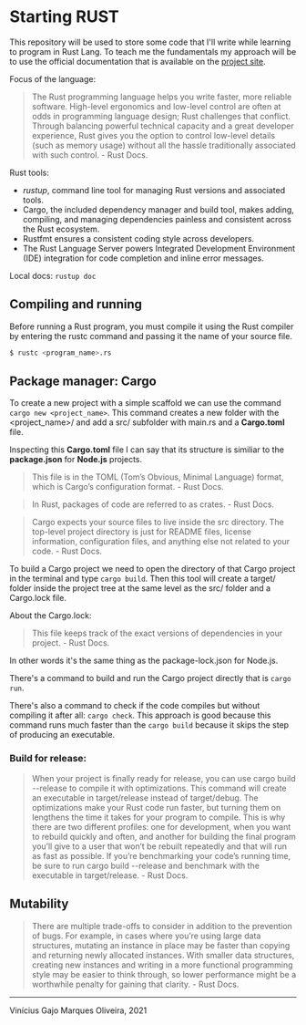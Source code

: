 # Starting RUST

This repository will be used to store some code that I'll write while learning to program in Rust Lang. To teach me the fundamentals my approach will be to use the official documentation that is available on the [project site](https://doc.rust-lang.org/book/).

Focus of the language:

> The Rust programming language helps you write faster, more reliable software. High-level ergonomics and low-level control are often at odds in programming language design; Rust challenges that conflict. Through balancing powerful technical capacity and a great developer experience, Rust gives you the option to control low-level details (such as memory usage) without all the hassle traditionally associated with such control. - Rust Docs.

Rust tools:

* _rustup_, command line tool for managing Rust versions and associated tools. 
* Cargo, the included dependency manager and build tool, makes adding, compiling, and managing dependencies painless and consistent across the Rust ecosystem.
* Rustfmt ensures a consistent coding style across developers.
* The Rust Language Server powers Integrated Development Environment (IDE) integration for code completion and inline error messages.

Local docs: ```rustup doc```

## Compiling and running

Before running a Rust program, you must compile it using the Rust compiler by entering the rustc command and passing it the name of your source file.

```bash
$ rustc <program_name>.rs
```

## Package manager: Cargo

To create a new project with a simple scaffold we can use the command ```cargo new <project_name>```. This command creates a new folder with the <project_name>/ and add a src/ subfolder with main.rs and a **Cargo.toml** file.

Inspecting this **Cargo.toml** file I can say that its structure is similiar to the **package.json** for **Node.js** projects.

> This file is in the TOML (Tom’s Obvious, Minimal Language) format, which is Cargo’s configuration format. - Rust Docs.

> In Rust, packages of code are referred to as crates. - Rust Docs.

> Cargo expects your source files to live inside the src directory. The top-level project directory is just for README files, license information, configuration files, and anything else not related to your code. - Rust Docs.

To build a Cargo project we need to open the directory of that Cargo project in the terminal and type ```cargo build```. Then this tool will create a target/ folder inside the project tree at the same level as the src/ folder and a Cargo.lock file.

About the Cargo.lock:

> This file keeps track of the exact versions of dependencies in your project. - Rust Docs.

In other words it's the same thing as the package-lock.json for Node.js.

There's a command to build and run the Cargo project directly that is ```cargo run```.

There's also a command to check if the code compiles but without compiling it after all: ```cargo check```. This approach is good because this command runs much faster than the ```cargo build``` because it skips the step of producing an executable.

### Build for release:

> When your project is finally ready for release, you can use cargo build --release to compile it with optimizations. This command will create an executable in target/release instead of target/debug. The optimizations make your Rust code run faster, but turning them on lengthens the time it takes for your program to compile. This is why there are two different profiles: one for development, when you want to rebuild quickly and often, and another for building the final program you’ll give to a user that won’t be rebuilt repeatedly and that will run as fast as possible. If you’re benchmarking your code’s running time, be sure to run cargo build --release and benchmark with the executable in target/release. - Rust Docs.

## Mutability

> There are multiple trade-offs to consider in addition to the prevention of bugs. For example, in cases where you’re using large data structures, mutating an instance in place may be faster than copying and returning newly allocated instances. With smaller data structures, creating new instances and writing in a more functional programming style may be easier to think through, so lower performance might be a worthwhile penalty for gaining that clarity. - Rust Docs.

---
Vinícius Gajo Marques Oliveira, 2021